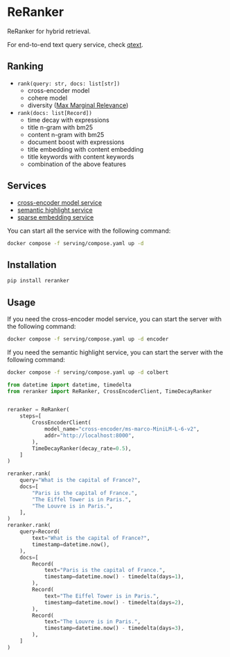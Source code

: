 # ReRanker

ReRanker for hybrid retrieval.

For end-to-end text query service, check [qtext](https://github.com/tensorchord/qtext).

## Ranking

- `rank(query: str, docs: list[str])`
  - cross-encoder model
  - cohere model
  - diversity ([Max Marginal Relevance](https://www.cs.bilkent.edu.tr/~canf/CS533/hwSpring14/eightMinPresentations/handoutMMR.pdf))
- `rank(docs: list[Record])`
  - time decay with expressions
  - title n-gram with bm25
  - content n-gram with bm25
  - document boost with expressions
  - title embedding with content embedding
  - title keywords with content keywords
  - combination of the above features

## Services

- [cross-encoder model service](./serving/encoder/)
- [semantic highlight service](./serving/colbert/)
- [sparse embedding service](./serving/splade/)

You can start all the service with the following command:

```bash
docker compose -f serving/compose.yaml up -d
```

## Installation

```bash
pip install reranker
```

## Usage

If you need the cross-encoder model service, you can start the server with the following command:

```bash
docker compose -f serving/compose.yaml up -d encoder
```

If you need the semantic highlight service, you can start the server with the following command:

```bash
docker compose -f serving/compose.yaml up -d colbert
```

```python
from datetime import datetime, timedelta
from reranker import ReRanker, CrossEncoderClient, TimeDecayRanker


reranker = ReRanker(
    steps=[
        CrossEncoderClient(
            model_name="cross-encoder/ms-marco-MiniLM-L-6-v2",
            addr="http://localhost:8000",
        ),
        TimeDecayRanker(decay_rate=0.5),
    ]
)

reranker.rank(
    query="What is the capital of France?",
    docs=[
        "Paris is the capital of France.",
        "The Eiffel Tower is in Paris.",
        "The Louvre is in Paris.",
    ],
)
reranker.rank(
    query=Record(
        text="What is the capital of France?",
        timestamp=datetime.now(),
    ),
    docs=[
        Record(
            text="Paris is the capital of France.",
            timestamp=datetime.now() - timedelta(days=1),
        ),
        Record(
            text="The Eiffel Tower is in Paris.",
            timestamp=datetime.now() - timedelta(days=2),
        ),
        Record(
            text="The Louvre is in Paris.",
            timestamp=datetime.now() - timedelta(days=3),
        ),
    ]
)
```
